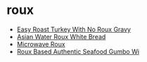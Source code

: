 # roux

 * [Easy Roast Turkey With No Roux Gravy](index/e/easy-roast-turkey-with-no-roux-gravy.json)
 * [Asian Water Roux White Bread](index/a/asian-water-roux-white-bread.json)
 * [Microwave Roux](index/m/microwave-roux.json)
 * [Roux Based Authentic Seafood Gumbo Wi](index/r/roux-based-authentic-seafood-gumbo-wi.json)

